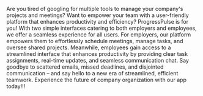 Are you tired of googling for multiple tools to manage your company's projects and meetings?
Want to empower your team with a user-friendly platform that enhances productivity and efficiency?
ProgressPulse is for you! 
With two simple interfaces catering to both employers and employees, we offer a seamless experience for all users. For employers, our platform empowers them to effortlessly schedule meetings, manage tasks, and oversee shared projects.
Meanwhile, employees gain access to a streamlined interface that enhances productivity by providing clear task assignments, real-time updates, and seamless communication chat.
Say goodbye to scattered emails, missed deadlines, and disjointed communication – and say hello to a new era of streamlined, efficient teamwork. Experience the future of company organization with our app today!!!
